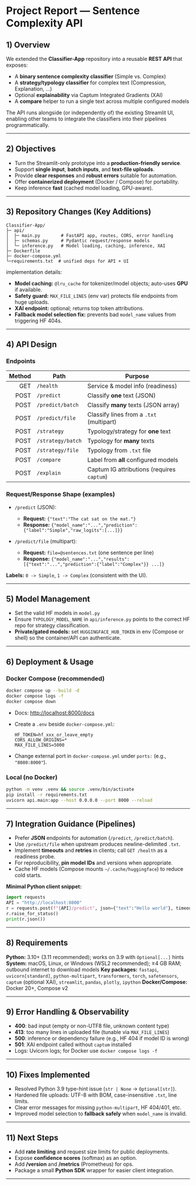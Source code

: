 # Project Report — Sentence Complexity API

## 1) Overview

We extended the **Classifier-App** repository into a reusable **REST API** that exposes:

* A **binary sentence complexity classifier** (Simple vs. Complex)
* A **strategy/typology classifier** for complex text (Compression, Explanation, …)
* Optional **explainability** via Captum Integrated Gradients (XAI)
* A **compare** helper to run a single text across multiple configured models

The API runs alongside (or independently of) the existing Streamlit UI, enabling other teams to integrate the classifiers into their pipelines programmatically.

---

## 2) Objectives

* Turn the Streamlit-only prototype into a **production-friendly service**.
* Support **single input**, **batch inputs**, and **text-file uploads**.
* Provide **clear responses** and **robust errors** suitable for automation.
* Offer **containerized deployment** (Docker / Compose) for portability.
* Keep inference **fast** (cached model loading, GPU-aware).

---

## 3) Repository Changes (Key Additions)

```
Classifier-App/
├─ api/
│  ├─ main.py        # FastAPI app, routes, CORS, error handling
│  ├─ schemas.py     # Pydantic request/response models
│  └─ inference.py   # Model loading, caching, inference, XAI
├─ Dockerfile
├─ docker-compose.yml
└─requirements.txt  # unified deps for API + UI
```

implementation details:

* **Model caching:** `@lru_cache` for tokenizer/model objects; auto-uses **GPU** if available.
* **Safety guard:** `MAX_FILE_LINES` (env var) protects file endpoints from huge uploads.
* **XAI endpoint:** optional; returns top token attributions.
* **Fallback model selection fix:** prevents bad `model_name` values from triggering HF 404s.

---

## 4) API Design

### Endpoints

| Method | Path              | Purpose                                    |
| -----: | ----------------- | ------------------------------------------ |
|    GET | `/health`         | Service & model info (readiness)           |
|   POST | `/predict`        | Classify **one** text (JSON)               |
|   POST | `/predict/batch`  | Classify **many** texts (JSON array)       |
|   POST | `/predict/file`   | Classify lines from a `.txt` (multipart)   |
|   POST | `/strategy`       | Typology/strategy for **one** text         |
|   POST | `/strategy/batch` | Typology for **many** texts                |
|   POST | `/strategy/file`  | Typology from `.txt` file                  |
|   POST | `/compare`        | Label from **all** configured models       |
|   POST | `/explain`        | Captum IG attributions (requires `captum`) |

### Request/Response Shape (examples)

* `/predict` (JSON):

  * **Request:** `{"text":"The cat sat on the mat."}`
  * **Response:** `{"model_name":"...","prediction":{"label":"Simple","raw_logits":[...]}}`
* `/predict/file` (multipart):

  * **Request:** `file=@sentences.txt` (one sentence per line)
  * **Response:** `{"model_name":"...","results":[{"text":"...","prediction":{"label":"Complex"}} ...]}`

**Labels:** `0 -> Simple`, `1 -> Complex` (consistent with the UI).

---

## 5) Model Management

* Set the valid HF models in `model.py`
* Ensure `TYPOLOGY_MODEL_NAME` in `api/inference.py` points to the correct HF repo for strategy classification.
* **Private/gated models:** set `HUGGINGFACE_HUB_TOKEN` in env (Compose or shell) so the container/API can authenticate.

---

## 6) Deployment & Usage

### Docker Compose (recommended)

```bash
docker compose up --build -d
docker compose logs -f
docker compose down
```

* Docs: [http://localhost:8000/docs](http://localhost:8000/docs)
* Create a `.env` beside `docker-compose.yml`:

  ```
  HF_TOKEN=hf_xxx_or_leave_empty
  CORS_ALLOW_ORIGINS=*
  MAX_FILE_LINES=5000
  ```
* Change external port in `docker-compose.yml` under `ports:` (e.g., `"8080:8000"`).

### Local (no Docker)

```bash
python -m venv .venv && source .venv/bin/activate
pip install -r requirements.txt
uvicorn api.main:app --host 0.0.0.0 --port 8000 --reload
```

---

## 7) Integration Guidance (Pipelines)

* Prefer **JSON** endpoints for automation (`/predict`, `/predict/batch`).
* Use `/predict/file` when upstream produces newline-delimited `.txt`.
* Implement **timeouts** and **retries** in clients; call `GET /health` as a readiness probe.
* For reproducibility, **pin model IDs** and versions when appropriate.
* Cache HF models (Compose mounts `~/.cache/huggingface`) to reduce cold starts.

**Minimal Python client snippet:**

```python
import requests
API = "http://localhost:8000"
r = requests.post(f"{API}/predict", json={"text":"Hello world"}, timeout=20)
r.raise_for_status()
print(r.json())
```

---

## 8) Requirements

**Python:** 3.10+ (3.11 recommended); works on 3.9 with `Optional[...]` hints
**System:** macOS, Linux, or Windows (WSL2 recommended); ≥4 GB RAM; outbound internet to download models
**Key packages:** `fastapi`, `uvicorn[standard]`, `python-multipart`, `transformers`, `torch`, `safetensors`, `captum` (optional XAI), `streamlit`, `pandas`, `plotly`, `ipython`
**Docker/Compose:** Docker 20+, Compose v2

---

## 9) Error Handling & Observability

* **400**: bad input (empty or non-UTF8 file, unknown content type)
* **413**: too many lines in uploaded file (tunable via `MAX_FILE_LINES`)
* **500**: inference or dependency failure (e.g., HF 404 if model ID is wrong)
* **501**: XAI endpoint called without `captum` installed
* Logs: Uvicorn logs; for Docker use `docker compose logs -f`

---

## 10) Fixes Implemented

* Resolved Python 3.9 type-hint issue (`str | None` → `Optional[str]`).
* Hardened file uploads: UTF-8 with BOM, case-insensitive `.txt`, line limits.
* Clear error messages for missing `python-multipart`, HF 404/401, etc.
* Improved model selection to **fallback safely** when `model_name` is invalid.

---

## 11) Next Steps 

* Add **rate limiting** and request size limits for public deployments.
* Expose **confidence scores** (softmax) as an option.
* Add **/version** and **/metrics** (Prometheus) for ops.
* Package a small **Python SDK** wrapper for easier client integration.

---
